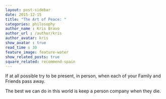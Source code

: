 ```yaml
---
layout: post-sidebar
date: 2015-12-15
title: "The Art of Peace: "
categories: philosophy
author_name : Kris Bravo
author_url : /author/kris
author_avatar: kris
show_avatar : true
read_time : 30
feature_image: feature-water
show_related_posts: true
square_related: recommend-spain
---
```


If at all possible try to be present, in person, when each of your Family and Friends pass away. 

The best we can do in this world is keep a person company when they die.
